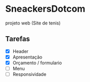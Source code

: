 # SneackersDotcom
projeto  web (Site de tenis) 


## Tarefas

- [x] Header
- [x] Apresentação
- [x] Orçamento / formulario
- [ ] Menu
- [ ] Responsividade
